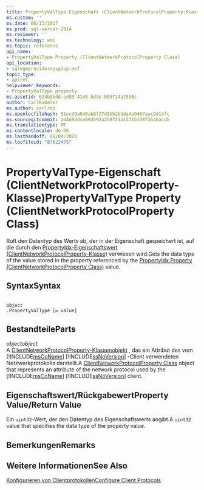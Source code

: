 ```yaml
---
title: PropertyValType-Eigenschaft (ClientNetworkProtocolProperty-Klasse) | Microsoft-Dokumentation
ms.custom: ''
ms.date: 06/13/2017
ms.prod: sql-server-2014
ms.reviewer: ''
ms.technology: wmi
ms.topic: reference
api_name:
- PropertyValType Property (ClientNetworkProtocolProperty Class)
api_location:
- sqlmgmproviderxpsp2up.mof
topic_type:
- apiref
helpviewer_keywords:
- PropertyValType property
ms.assetid: 624b9bdd-ed93-4140-bd4e-00d714a2558c
author: CarlRabeler
ms.author: carlrab
ms.openlocfilehash: 51ecd9a040ab8f27d8bb2b9da4a9467aac9d14fc
ms.sourcegitcommit: ad4d92dce894592a259721a1571b1d8736abacdb
ms.translationtype: MT
ms.contentlocale: de-DE
ms.lasthandoff: 08/04/2020
ms.locfileid: "87622475"
---
```

# <a name="propertyvaltype-property-clientnetworkprotocolproperty-class"></a><span data-ttu-id="1b051-102">PropertyValType-Eigenschaft (ClientNetworkProtocolProperty-Klasse)</span><span class="sxs-lookup"><span data-stu-id="1b051-102">PropertyValType Property (ClientNetworkProtocolProperty Class)</span></span>
  <span data-ttu-id="1b051-103">Ruft den Datentyp des Werts ab, der in der Eigenschaft gespeichert ist, auf die durch den [PropertyIdx-Eigenschaftswert (ClientNetworkProtocolProperty-Klasse)](clientnetworkprotocolproperty-class.md) verwiesen wird.</span><span class="sxs-lookup"><span data-stu-id="1b051-103">Gets the data type of the value stored in the property referenced by the [PropertyIdx Property (ClientNetworkProtocolProperty Class)](clientnetworkprotocolproperty-class.md) value.</span></span>  
  
## <a name="syntax"></a><span data-ttu-id="1b051-104">Syntax</span><span class="sxs-lookup"><span data-stu-id="1b051-104">Syntax</span></span>  
  
```  
  
object  
.PropertyValType [= value]  
```  
  
## <a name="parts"></a><span data-ttu-id="1b051-105">Bestandteile</span><span class="sxs-lookup"><span data-stu-id="1b051-105">Parts</span></span>  
 <span data-ttu-id="1b051-106">*object*</span><span class="sxs-lookup"><span data-stu-id="1b051-106">*object*</span></span>  
 <span data-ttu-id="1b051-107">A [ClientNetworkProtocolProperty-Klassenobjekt](clientnetworkprotocolproperty-class.md) , das ein Attribut des vom [!INCLUDE[msCoName](../../../includes/msconame-md.md)] [!INCLUDE[ssNoVersion](../../../includes/ssnoversion-md.md)] -Client verwendeten Netzwerkprotokolls darstellt.</span><span class="sxs-lookup"><span data-stu-id="1b051-107">A [ClientNetworkProtocolProperty Class](clientnetworkprotocolproperty-class.md) object that represents an attribute of the network protocol used by the [!INCLUDE[msCoName](../../../includes/msconame-md.md)] [!INCLUDE[ssNoVersion](../../../includes/ssnoversion-md.md)] client.</span></span>  
  
## <a name="property-valuereturn-value"></a><span data-ttu-id="1b051-108">Eigenschaftswert/Rückgabewert</span><span class="sxs-lookup"><span data-stu-id="1b051-108">Property Value/Return Value</span></span>  
 <span data-ttu-id="1b051-109">Ein `uint32`-Wert, der den Datentyp des Eigenschaftswerts angibt.</span><span class="sxs-lookup"><span data-stu-id="1b051-109">A `uint32` value that specifies the data type of the property value.</span></span>  
  
## <a name="remarks"></a><span data-ttu-id="1b051-110">Bemerkungen</span><span class="sxs-lookup"><span data-stu-id="1b051-110">Remarks</span></span>  
  
## <a name="see-also"></a><span data-ttu-id="1b051-111">Weitere Informationen</span><span class="sxs-lookup"><span data-stu-id="1b051-111">See Also</span></span>  
 [<span data-ttu-id="1b051-112">Konfigurieren von Clientprotokollen</span><span class="sxs-lookup"><span data-stu-id="1b051-112">Configure Client Protocols</span></span>](../../../database-engine/configure-windows/configure-client-protocols.md)  
  
  
